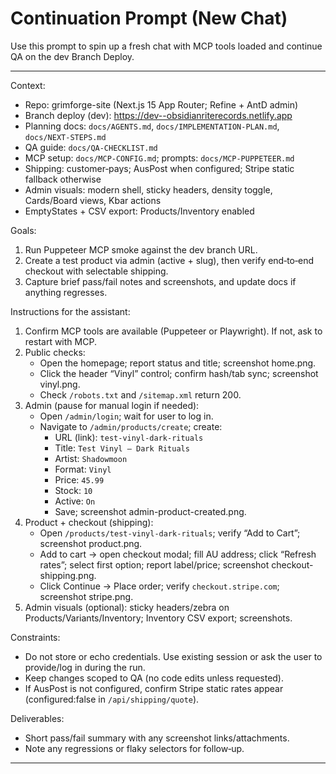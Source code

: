 # Continuation Prompt (New Chat)

Use this prompt to spin up a fresh chat with MCP tools loaded and continue QA on the dev Branch Deploy.

---

Context:
- Repo: grimforge-site (Next.js 15 App Router; Refine + AntD admin)
- Branch deploy (dev): https://dev--obsidianriterecords.netlify.app
- Planning docs: `docs/AGENTS.md`, `docs/IMPLEMENTATION-PLAN.md`, `docs/NEXT-STEPS.md`
- QA guide: `docs/QA-CHECKLIST.md`
- MCP setup: `docs/MCP-CONFIG.md`; prompts: `docs/MCP-PUPPETEER.md`
- Shipping: customer‑pays; AusPost when configured; Stripe static fallback otherwise
- Admin visuals: modern shell, sticky headers, density toggle, Cards/Board views, Kbar actions
- EmptyStates + CSV export: Products/Inventory enabled

Goals:
1) Run Puppeteer MCP smoke against the dev branch URL.
2) Create a test product via admin (active + slug), then verify end‑to‑end checkout with selectable shipping.
3) Capture brief pass/fail notes and screenshots, and update docs if anything regresses.

Instructions for the assistant:
1) Confirm MCP tools are available (Puppeteer or Playwright). If not, ask to restart with MCP.
2) Public checks:
   - Open the homepage; report status and title; screenshot home.png.
   - Click the header “Vinyl” control; confirm hash/tab sync; screenshot vinyl.png.
   - Check `/robots.txt` and `/sitemap.xml` return 200.
3) Admin (pause for manual login if needed):
   - Open `/admin/login`; wait for user to log in.
   - Navigate to `/admin/products/create`; create:
     - URL (link): `test-vinyl-dark-rituals`
     - Title: `Test Vinyl — Dark Rituals`
     - Artist: `Shadowmoon`
     - Format: `Vinyl`
     - Price: `45.99`
     - Stock: `10`
     - Active: `On`
     - Save; screenshot admin-product-created.png.
4) Product + checkout (shipping):
   - Open `/products/test-vinyl-dark-rituals`; verify “Add to Cart”; screenshot product.png.
   - Add to cart → open checkout modal; fill AU address; click “Refresh rates”; select first option; report label/price; screenshot checkout-shipping.png.
   - Click Continue → Place order; verify `checkout.stripe.com`; screenshot stripe.png.
5) Admin visuals (optional): sticky headers/zebra on Products/Variants/Inventory; Inventory CSV export; screenshots.

Constraints:
- Do not store or echo credentials. Use existing session or ask the user to provide/log in during the run.
- Keep changes scoped to QA (no code edits unless requested).
- If AusPost is not configured, confirm Stripe static rates appear (configured:false in `/api/shipping/quote`).

Deliverables:
- Short pass/fail summary with any screenshot links/attachments.
- Note any regressions or flaky selectors for follow‑up.

---

